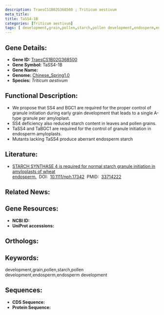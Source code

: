 ```yaml
---
description: TraesCS1B02G368500 ; Triticum aestivum
meta_title:
title: TaSS4-1B
categories: [Triticum aestivum]
tags: [ development,grain,pollen,starch,pollen development,endosperm,endosperm development ]
---
```


## Gene Details:
- **Gene ID:**	[TraesCS1B02G368500]()
- **Gene Symbol:** TaSS4-1B
- **Gene Name:** 
- **Genome:** [Chinese_Spring1.0]()
- **Species:** *Triticum aestivum*

## Functional Description:
   - We propose that SS4 and BGC1 are required for the proper control of granule initiation during early grain development that leads to a single A-type granule per amyloplast. 
   - SS4 deficiency also reduced starch content in leaves and pollen grains.
   - TaSS4 and TaBGC1 are required for the control of granule initiation in endosperm amyloplasts.
   - Mutants lacking TaSS4 produce aberrant endosperm starch

## Literature:
   - [STARCH SYNTHASE 4 is required for normal starch granule initiation in amyloplasts of wheat endosperm.]( https://nph.onlinelibrary.wiley.com/doi/10.1111/nph.17342)&nbsp;&nbsp;DOI:&nbsp;&nbsp;[10.1111/nph.17342](https://nph.onlinelibrary.wiley.com/doi/10.1111/nph.17342)&nbsp;&nbsp;PMID:&nbsp;&nbsp;[33714222](https://pubmed.ncbi.nlm.nih.gov/33714222/)

## Related News:

## Gene Resources:
- **NCBI ID:** [](https://www.ncbi.nlm.nih.gov/gene/?term=)
- **UniProt accessions:** [](https://www.uniprot.org/uniprotkb//entry)

## Orthologs:

## Keywords:
development,grain,pollen,starch,pollen development,endosperm,endosperm development

## Sequences:
- **CDS Sequence:**
- **Protein Sequence:**
